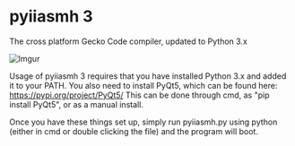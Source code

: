 # pyiiasmh 3
The cross platform Gecko Code compiler, updated to Python 3.x

![Imgur](https://i.imgur.com/UCm44q7.png)

Usage of pyiiasmh 3 requires that you have installed Python 3.x and added it to your PATH. You also need to install PyQt5, which can be found here: https://pypi.org/project/PyQt5/
This can be done through cmd, as "pip install PyQt5", or as a manual install.

Once you have these things set up, simply run pyiiasmh.py using python (either in cmd or double clicking the file) and the program will boot.
